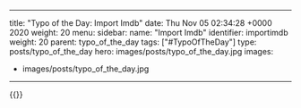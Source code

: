 
---
title: "Typo of the Day: Import Imdb"
date: Thu Nov 05 02:34:28 +0000 2020
weight: 20
menu:
  sidebar:
    name: "Import Imdb"
    identifier: importimdb
    weight: 20
    parent: typo_of_the_day
tags: ["#TypoOfTheDay"]
type: posts/typo_of_the_day
hero: images/posts/typo_of_the_day.jpg
images:
- images/posts/typo_of_the_day.jpg
---


{{<tweet user="mariatta" id="1324178239057584133">}}

